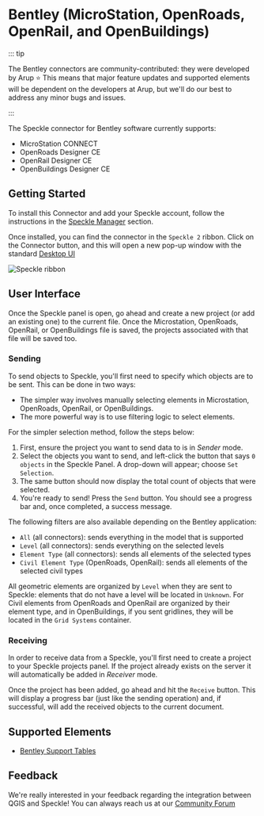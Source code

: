 # Bentley (MicroStation, OpenRoads, OpenRail, and OpenBuildings)

::: tip

The Bentley connectors are community-contributed: they were developed by Arup ⭐ This means that major feature updates and supported elements will be dependent on the developers at Arup, but we'll do our best to address any minor bugs and issues.

:::

The Speckle connector for Bentley software currently supports:

- MicroStation CONNECT
- OpenRoads Designer CE
- OpenRail Designer CE
- OpenBuildings Designer CE

## Getting Started

To install this Connector and add your Speckle account, follow the instructions in the [Speckle Manager](/user/manager) section.

Once installed, you can find the connector in the `Speckle 2` ribbon. Click on the Connector button, and this will open a new pop-up window with the standard [Desktop UI](/user/ui2.md)

![Speckle ribbon](./img-bentley/speckle-ribbon.png)

## User Interface

Once the Speckle panel is open, go ahead and create a new project (or add an existing one) to the current file. Once the Microstation, OpenRoads, OpenRail, or OpenBuildings file is saved, the projects associated with that file will be saved too.

### Sending

To send objects to Speckle, you'll first need to specify which objects are to be sent.
This can be done in two ways:

- The simpler way involves manually selecting elements in Microstation, OpenRoads, OpenRail, or OpenBuildings.
- The more powerful way is to use filtering logic to select elements.

For the simpler selection method, follow the steps below:

1. First, ensure the project you want to send data to is in _Sender_ mode.
2. Select the objects you want to send, and left-click the button that says `0 objects` in the Speckle Panel. A drop-down will appear; choose `Set Selection`.
3. The same button should now display the total count of objects that were selected.
4. You're ready to send! Press the `Send` button. You should see a progress bar and, once completed, a success message.

The following filters are also available depending on the Bentley application:

- `All` (all connectors): sends everything in the model that is supported
- `Level` (all connectors): sends everything on the selected levels
- `Element Type` (all connectors): sends all elements of the selected types
- `Civil Element Type` (OpenRoads, OpenRail): sends all elements of the selected civil types

All geometric elements are organized by `Level` when they are sent to Speckle: elements that do not have a level will be located in `Unknown`. For Civil elements from OpenRoads and OpenRail are organized by their element type, and in OpenBuildings, if you sent gridlines, they will be located in the `Grid Systems` container.

### Receiving

In order to receive data from a Speckle, you'll first need to create a project to your Speckle projects panel. If the project already exists on the server it will automatically be added in _Receiver_ mode.

Once the project has been added, go ahead and hit the `Receive` button. This will display a progress bar (just like the sending operation) and, if successful, will add the received objects to the current document.

## Supported Elements

- [Bentley Support Tables](/user/support-tables.html#microstation)

## Feedback

We're really interested in your feedback regarding the integration between QGIS and Speckle! You can always reach us at our [Community Forum](https://speckle.community)

